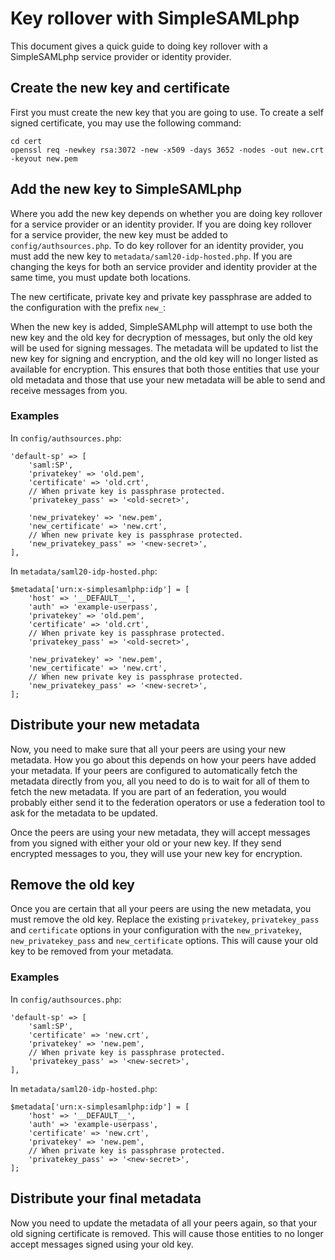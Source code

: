Key rollover with SimpleSAMLphp
===============================

This document gives a quick guide to doing key rollover with a SimpleSAMLphp service provider or identity provider.


Create the new key and certificate
----------------------------------

First you must create the new key that you are going to use.
To create a self signed certificate, you may use the following command:

    cd cert
    openssl req -newkey rsa:3072 -new -x509 -days 3652 -nodes -out new.crt -keyout new.pem


Add the new key to SimpleSAMLphp
--------------------------------

Where you add the new key depends on whether you are doing key rollover for a service provider or an identity provider.
If you are doing key rollover for a service provider, the new key must be added to `config/authsources.php`.
To do key rollover for an identity provider, you must add the new key to `metadata/saml20-idp-hosted.php`.
If you are changing the keys for both an service provider and identity provider at the same time, you must update both locations.

The new certificate, private key and private key passphrase are added to the configuration with the prefix `new_`:

When the new key is added, SimpleSAMLphp will attempt to use both the new key and the old key for decryption of messages, but only the old key will be used for signing messages.
The metadata will be updated to list the new key for signing and encryption, and the old key will no longer listed as available for encryption.
This ensures that both those entities that use your old metadata and those that use your new metadata will be able to send and receive messages from you.


### Examples

In `config/authsources.php`:

    'default-sp' => [
        'saml:SP',
        'privatekey' => 'old.pem',
        'certificate' => 'old.crt',
        // When private key is passphrase protected.
        'privatekey_pass' => '<old-secret>',

        'new_privatekey' => 'new.pem',
        'new_certificate' => 'new.crt',
        // When new private key is passphrase protected.
        'new_privatekey_pass' => '<new-secret>',
    ],

In `metadata/saml20-idp-hosted.php`:

    $metadata['urn:x-simplesamlphp:idp'] = [
        'host' => '__DEFAULT__',
        'auth' => 'example-userpass',
        'privatekey' => 'old.pem',
        'certificate' => 'old.crt',
        // When private key is passphrase protected.
        'privatekey_pass' => '<old-secret>',

        'new_privatekey' => 'new.pem',
        'new_certificate' => 'new.crt',
        // When new private key is passphrase protected.
        'new_privatekey_pass' => '<new-secret>',
    ];


Distribute your new metadata
----------------------------

Now, you need to make sure that all your peers are using your new metadata.
How you go about this depends on how your peers have added your metadata.
If your peers are configured to automatically fetch the metadata directly from you, all you need to do is to wait for all of them to fetch the new metadata.
If you are part of an federation, you would probably either send it to the federation operators or use a federation tool to ask for the metadata to be updated.

Once the peers are using your new metadata, they will accept messages from you signed with either your old or your new key.
If they send encrypted messages to you, they will use your new key for encryption.


Remove the old key
------------------

Once you are certain that all your peers are using the new metadata, you must remove the old key.
Replace the existing `privatekey`, `privatekey_pass` and `certificate` options in your configuration with the `new_privatekey`, `new_privatekey_pass` and `new_certificate` options.
This will cause your old key to be removed from your metadata.

### Examples

In `config/authsources.php`:

    'default-sp' => [
        'saml:SP',
        'certificate' => 'new.crt',
        'privatekey' => 'new.pem',
        // When private key is passphrase protected.
        'privatekey_pass' => '<new-secret>',
    ],

In `metadata/saml20-idp-hosted.php`:

    $metadata['urn:x-simplesamlphp:idp'] = [
        'host' => '__DEFAULT__',
        'auth' => 'example-userpass',
        'certificate' => 'new.crt',
        'privatekey' => 'new.pem',
        // When private key is passphrase protected.
        'privatekey_pass' => '<new-secret>',
    ];



Distribute your final metadata
------------------------------

Now you need to update the metadata of all your peers again, so that your old signing certificate is removed.
This will cause those entities to no longer accept messages signed using your old key.
